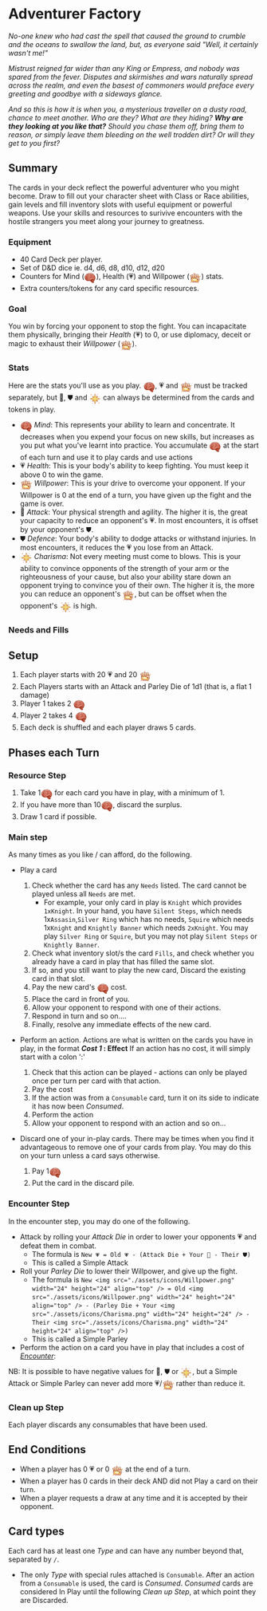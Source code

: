 # Adventurer Factory
<em>No-one knew who had cast the spell that caused the ground to crumble and the oceans to swallow the land, but, as everyone said "Well, it certainly wasn't me!"

Mistrust reigned far wider than any King or Empress, and nobody was spared from the fever. Disputes and skirmishes and wars naturally spread across the realm, and even the basest of commoners would preface every greeting and goodbye with a sideways glance.

And so this is how it is when you, a mysterious traveller on a dusty road, chance to meet another.  Who are they?  What are they hiding? **Why are they looking at _you_ like that?**  Should you chase them off, bring them to reason, or simply leave them bleeding on the well trodden dirt?  Or will they get to you first?</em>

## Summary
The cards in your deck reflect the powerful adventurer who you might become.  Draw to fill out your character sheet with Class or Race abilities, gain levels and fill inventory slots with useful equipment or powerful weapons.  Use your skills and resources to surivive encounters with the hostile strangers you meet along your journey to greatness.

### Equipment

- 40 Card Deck per player.
- Set of D&D dice ie. d4, d6, d8, d10, d12, d20
- Counters for Mind (<img src="./assets/icons/Experience.png" width="24" height="24" align="top" />), Health (💗) and Willpower (<img src="./assets/icons/Willpower.png" width="24" height="24" align="top" />) stats.
- Extra counters/tokens for any card specific resources.

### Goal
You win by forcing your opponent to stop the fight.  You can incapacitate them physically, bringing their _Health_ (💗) to 0, or use diplomacy, deceit or magic to exhaust their _Willpower_ (<img src="./assets/icons/Willpower.png" width="24" height="24" align="top" />).

### Stats
Here are the stats you'll use as you play. <img src="./assets/icons/Experience.png" width="24" height="24" align="top" />, 💗 and <img src="./assets/icons/Willpower.png" width="24" height="24" align="top" /> must be tracked separately, but 💪, ⛊ and <img src="./assets/icons/Charisma.png" width="24" height="24" align="top" /> can always be determined from the cards and tokens in play.

- <img src="./assets/icons/Experience.png" width="24" height="24" align="top" /> _Mind_: This represents your ability to learn and concentrate.  It decreases when you expend your focus on new skills, but increases as you put what you've learnt into practice. You accumulate <img src="./assets/icons/Experience.png" width="24" height="24" align="top" /> at the start of each turn and use it to play cards and use actions
-  💗 _Health_: This is your body's ability to keep fighting. You must keep it above 0 to win the game.
- <img src="./assets/icons/Willpower.png" width="24" height="24" align="top" /> _Willpower_: This is your drive to overcome your opponent. If your Willpower is 0 at the end of a turn, you have given up the fight and the game is over.
- 💪 _Attack_: Your physical strength and agility.  The higher it is, the great your capacity to reduce an opponent's 💗.  In most encounters, it is offset by your opponent's ⛊.
- ⛊ _Defence_: Your body's ability to dodge attacks or withstand injuries. In most encounters, it reduces the 💗 you lose from an Attack.
- <img src="./assets/icons/Charisma.png" width="24" height="24" align="top" /> _Charisma_: Not every meeting must come to blows.  This is your ability to convince opponents of the strength of your arm or the righteousness of your cause, but also your ability stare down an opponent trying to convince you of their own. The higher it is, the more you can reduce an opponent's <img src="./assets/icons/Willpower.png" width="24" height="24" align="top" />, but can be offset when the opponent's <img src="./assets/icons/Charisma.png" width="24" height="24" align="top" /> is high.

### Needs and Fills


## Setup
1. Each player starts with 20 💗 and 20 <img src="./assets/icons/Willpower.png" width="24" height="24" align="top" />
2. Each Players starts with an Attack and Parley Die of 1d1 (that is, a flat 1 damage)
2. Player 1 takes 2 <img src="./assets/icons/Experience.png" width="24" height="24" align="top" />
3. Player 2 takes 4 <img src="./assets/icons/Experience.png" width="24" height="24" align="top" />
4. Each deck is shuffled and each player draws 5 cards.

## Phases each Turn
### Resource Step
1. Take 1<img src="./assets/icons/Experience.png" width="24" height="24" align="top" /> for each card you have in play, with a minimum of 1.
2. If you have more than 10<img src="./assets/icons/Experience.png" width="24" height="24" align="top" />, discard the surplus.
3. Draw 1 card if possible.

### Main step
As many times as you like / can afford, do the following.
- Play a card
    1. Check whether the card has any `Needs` listed.  The card cannot be played unless all `Needs` are met.
        - For example, your only card in play is `Knight` which provides `1xKnight`.  In your hand, you have `Silent Steps`, which needs 1x`Assasin`,`Silver Ring` which has no needs,  `Squire` which needs 1x`Knight` and  `Knightly Banner` which needs `2xKnight`.  You may play `Silver Ring` or `Squire`, but you may not play `Silent Steps` or `Knightly Banner`.        
    2. Check what inventory slot/s the card `Fills`, and check whether you already have a card in play that has filled the same slot.
    3. If so, and you still want to play the new card, Discard the existing card in that slot.
    4. Pay the new card's <img src="./assets/icons/Experience.png" width="24" height="24" align="top" /> cost.
    5. Place the card in front of you.
    6. Allow your opponent to respond with one of their actions.
    7. Respond in turn and so on....
    8. Finally, resolve any immediate effects of the new card.

- Perform an action.
    Actions are what is written on the cards you have in play, in the format **_Cost 1_ : Effect**
    If an action has no cost, it will simply start with a colon ':'
    1. Check that this action can be played - actions can only be played once per turn per card with that action.
    2. Pay the cost
    2. If the action was from a `Consumable` card, turn it on its side to indicate it has now been _Consumed_.
    3. Perform the action
    4. Allow your opponent to respond with an action and so on...
 
- Discard one of your in-play cards.
     There may be times when you find it advantageous to remove one of your cards from play.  You may do this on your turn unless a card says otherwise.
     1. Pay 1<img src="./assets/icons/Experience.png" width="24" height="24" align="top" />
     2. Put the card in the discard pile.

### Encounter Step
In the encounter step, you may do one of the following.
- Attack by rolling your _Attack Die_ in order to lower your opponents 💗 and defeat them in combat.
    - The formula is `New 💗 = Old 💗 - (Attack Die + Your 💪 - Their ⛊)`
    - This is called a Simple Attack
- Roll your _Parley Die_ to lower their Willpower, and give up the fight.
    - The formula is `New <img src="./assets/icons/Willpower.png" width="24" height="24" align="top" /> = Old <img src="./assets/icons/Willpower.png" width="24" height="24" align="top" /> - (Parley Die + Your <img src="./assets/icons/Charisma.png" width="24" height="24" /> - Their <img src="./assets/icons/Charisma.png" width="24" height="24" align="top" />)`
    - This is called a Simple Parley
- Perform the action on a card you have in play that includes a cost of _<ins>Encounter</ins>_:

NB: It is possible to have negative values for 💪, ⛊ or <img src="./assets/icons/Charisma.png" width="24" height="24" align="top" />, but a Simple Attack or Simple Parley can never add more 💗/<img src="./assets/icons/Willpower.png" width="24" height="24" align="top" /> rather than reduce it.

### Clean up Step
Each player discards any consumables that have been used.

## End Conditions
- When a player has 0 💗 or 0 <img src="./assets/icons/Willpower.png" width="24" height="24" align="top" /> at the end of a turn.
- When a player has 0 cards in their deck AND did not Play a card on their turn.
- When a player requests a draw at any time and it is accepted by their opponent.

## Card types
Each card has at least one _Type_ and can have any number beyond that, separated by `/`. 
- The only _Type_ with special rules attached is `Consumable`. After an action from a `Consumable` is used, the card is _Consumed_.  _Consumed_ cards are considered In Play until the following _Clean up Step_, at which point they are Discarded.
